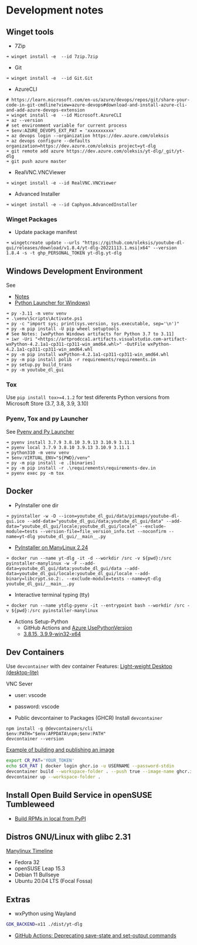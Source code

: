 # Development notes

## Winget tools
- 7Zip
```pwsh
➜ winget install -e  --id 7zip.7zip
```

- Git
```pwsh
➜ winget install -e  --id Git.Git
```

- AzureCLI
```pwsh
# https://learn.microsoft.com/en-us/azure/devops/repos/git/share-your-code-in-git-cmdline?view=azure-devops#download-and-install-azure-cli-and-add-azure-devops-extension
➜ winget install -e  --id Microsoft.AzureCLI
➜ az --version
# set environment variable for current process
➜ $env:AZURE_DEVOPS_EXT_PAT = 'xxxxxxxxxx'
➜ az devops login --organization https://dev.azure.com/oleksis
➜ az devops configure --defaults organization=https://dev.azure.com/oleksis project=yt-dlg
➜ git remote add azure https://dev.azure.com/oleksis/yt-dlg/_git/yt-dlg
➜ git push azure master
```

- RealVNC.VNCViewer
```pwsh
➜ winget install -e --id RealVNC.VNCViewer
```

- Advanced Installer
```pwsh
➜ winget install -e --id Caphyon.AdvancedInstaller
```

### Winget Packages
- Update package manifest

```pwsh
➜ wingetcreate update --urls "https://github.com/oleksis/youtube-dl-gui/releases/download/v1.8.4/yt-dlg-20221113.1.msi|x64" --version 1.8.4 -s -t ghp_PERSONAL_TOKEN yt-dlg.yt-dlg
```

## Windows Development Environment
See
- [Notes](../README.md#Notes)
- [Python Launcher for Windows)](https://gist.github.com/oleksis/c22ed90daa922c1a072d2593a7f8d5b4)
```pwsh
➜ py -3.11 -m venv venv
➜ .\venv\Scripts\Activate.ps1
➜ py -c "import sys; print(sys.version, sys.executable, sep='\n')"
➜ py -m pip install -U pip wheel setuptools
# See Notes: [wxPython Windows artifacts for Python 3.7 to 3.11]
➜ iwr -Uri "<https://artprodcca1.artifacts.visualstudio.com-artifact-wxPython-4.2.1a1-cp311-cp311-win_amd64.whl>" -OutFile wxPython-4.2.1a1-cp311-cp311-win_amd64.whl
➜ py -m pip install wxPython-4.2.1a1-cp311-cp311-win_amd64.whl
➜ py -m pip install polib -r requirements/requirements.in
➜ py setup.py build_trans
➜ py -m youtube_dl_gui
```

### Tox
Use `pip install tox>=4.1.2` for test diferents Python versions from Microsoft Store (3.7, 3.8, 3.9, 3.10)

### Pyenv, Tox and py Launcher
See [Pyenv and Py Launcher](https://gist.github.com/oleksis/7cab1772862df71f73ce22b7515f6af3#environment-variable)
```pwsh
➜ pyenv install 3.7.9 3.8.10 3.9.13 3.10.9 3.11.1
➜ pyenv local 3.7.9 3.8.10 3.9.13 3.10.9 3.11.1
➜ python310 -m venv venv
➜ $env:VIRTUAL_ENV="${PWD}/venv"
➜ py -m pip install -e .[binaries]
➜ py -m pip install -r .\requirements\requirements-dev.in
➜ pyenv exec py -m tox
```

## Docker
- PyInstaller one dir
```pwsh
➜ pyinstaller -w -D --icon=youtube_dl_gui/data/pixmaps/youtube-dl-gui.ico --add-data="youtube_dl_gui/data;youtube_dl_gui/data" --add-data="youtube_dl_gui/locale;youtube_dl_gui/locale" --exclude-module=tests --version-file=file_version_info.txt --noconfirm --name=yt-dlg youtube_dl_gui/__main__.py
```

- [ PyInstaller on ManyLinux 2.24](https://github.com/oleksis/pyinstaller-manylinux)
```pwsh
➜ docker run --name yt-dlg -it -d --workdir /src -v ${pwd}:/src pyinstaller-manylinux -w -F --add-data=youtube_dl_gui/data:youtube_dl_gui/data --add-data=youtube_dl_gui/locale:youtube_dl_gui/locale --add-binary=libcrypt.so.2:. --exclude-module=tests --name=yt-dlg youtube_dl_gui/__main__.py
```

- Interactive terminal typing (tty)
```pwsh
➜ docker run --name ytdlg-pyenv -it --entrypoint bash --workdir /src -v ${pwd}:/src pyinstaller-manylinux
```

- Actions Setup-Python
	- GitHub Actions and [Azure UsePythonVersion](https://github.com/microsoft/azure-pipelines-tasks/blob/1be088a422530fbaa1a9ed7b5073ee665dcb8f53/Tasks/UsePythonVersionV0/installpythonversion.ts#LL11C23-L11C108)
	- [3.8.15, 3.9.9-win32-x64](https://raw.githubusercontent.com/actions/python-versions/main/versions-manifest.json)

## Dev Containers
Use `devcontainer` with dev container Features: [Light-weight Desktop (desktop-lite)](https://github.com/devcontainers/features/tree/main/src/desktop-lite#light-weight-desktop-desktop-lite)

VNC Sever
  - user: vscode
  - password: vscode

- Public devcontainer to Packages (GHCR)
Install `devcontainer`
```pwsh
npm install -g @devcontainers/cli
$env:PATH="$env:APPDATA\npm;$env:PATH"
devcontainer --version
```

[Example of building and publishing an image](https://code.visualstudio.com/docs/remote/devcontainer-cli#_prebuilding)
```bash
export CR_PAT='YOUR_TOKEN'
echo $CR_PAT | docker login ghcr.io -u USERNAME --password-stdin
devcontainer build --workspace-folder . --push true --image-name ghcr.io/USERNAME/IMAGE-NAME:latest
devcontainer up --workspace-folder .
```

## Install Open Build Service in openSUSE Tumbleweed
- [Build RPMs in local from PyPI](https://gist.github.com/oleksis/cf45143457cb31f52ebfdcad77a895fe#build-rpms-in-local-from-pypi)

## Distros GNU/Linux with glibc 2.31
[Manylinux Timeline](https://mayeut.github.io/manylinux-timeline/)

- Fedora 32
- openSUSE Leap 15.3
- Debian 11 Bullseye
- Ubuntu 20.04 LTS (Focal Fossa)

## Extras
- wxPython using Wayland
```bash
GDK_BACKEND=x11 ./dist/yt-dlg
```

- [GitHub Actions: Deprecating save-state and set-output commands](https://github.blog/changelog/2022-10-11-github-actions-deprecating-save-state-and-set-output-commands/)
